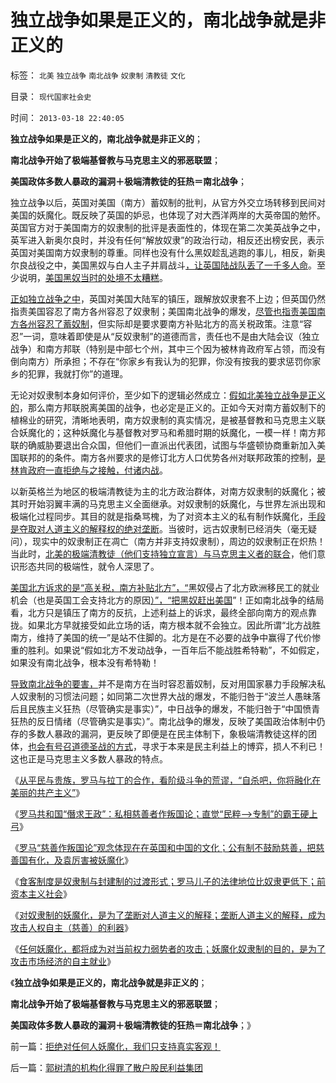 # 独立战争如果是正义的，南北战争就是非正义的

标签： `北美` `独立战争` `南北战争` `奴隶制` `清教徒` `文化` 

目录： `现代国家社会史`

时间： `2013-03-18 22:40:05`

**独立战争如果是正义的，南北战争就是非正义的**；

**南北战争开始了极端基督教与马克思主义的邪恶联盟**；

**美国政体多数人暴政的漏洞＋极端清教徒的狂热＝南北战争**；

独立战争以后，英国对美国（南方）蓄奴制的批判，从官方外交立场转移到民间对美国的妖魔化。既反映了英国的妒忌，也体现了对大西洋两岸的大英帝国的勉怀。英国官方对于美国南方的奴隶制的批评是表面性的，体现在第二次美英战争之中，英军进入新奥尔良时，并没有任何“解放奴隶”的政治行动，相反还出榜安民，表示英国对美国南方奴隶制的尊重。同样也没有什么黑奴趁乱逃跑的事儿，相反，新奥尔良战役之中，美国黑奴与白人主子并肩战斗[，让英国陆战队丢了一千多人命](../../../2011/9/28/以色列定居点与北美移民的“擅占村”和家庭牌半自动步枪.md)。至少说明，[美国黑奴当时的处境不太糟糕](../../../2011/3/30/美英“孙志刚法”和黑奴待遇.md)。

[正如独立战争之中](../../../2011/5/8/北美独立战争英国真的万恶不赦吗？.md)，英国对美国大陆军的镇压，跟解放奴隶套不上边；但英国仍然指责美国容忍了南方各州容忍了奴隶制；美国南北战争的爆发，[尽管也指责美国南方各州容忍了蓄奴制](../../../2011/5/7/南北战争的原因不是奴隶制.md)，但实际却是要求要南方补贴北方的高关税政策。注意“容忍”一词，意味着即使是从“反奴隶制”的道德而言，责任也不是由大陆会议（独立战争）和南方邦联（特别是中部七个州，其中三个因为被林肯政府军占领，而没有倒向南方）所承担；不存在“你家乡有我认为的犯罪，你没有按我的要求惩罚你家乡的犯罪，我就打你”的道理。

无论对奴隶制本身如何评价，至少如下的逻辑必然成立：[假如北美独立战争是正义的](../../../2011/5/9/有限的革命，有限的战争.md)，那么南方邦联脱离美国的战争，也必定是正义的。正如今天对南方蓄奴制下的植棉业的研究，清晰地表明，南方奴隶制的真实情况，是被基督教和马克思主义联合妖魔化的；这种妖魔化与基督教对罗马和希腊时期的妖魔化，一模一样！南方邦联的确威胁要退出合众国，但他们一直派出代表团，试图与华盛顿协商重新加入美国联邦的的条件。南方各州要求的是修订北方人口优势各州对联邦政策的控制，[是林肯政府一直拒绝与之接触，付诸内战](../../../2011/5/7/林肯制造了美国联邦最危险的年代.md)。

以新英格兰为地区的极端清教徒为主的北方政治群体，对南方奴隶制的妖魔化；被其时开始羽翼丰满的马克思主义全面继承。对奴隶制的妖魔化，与世界左派出现和极端化过程同步。其目的就是指桑骂槐，为了对资本主义的私有制作妖魔化，[手段是夺取对人道主义的解释权的绝对垄断](../../../2013/3/16/奴隶制的道德标准，垄断人道主义解释的血酬.md)。当彼时，远古奴隶制已经消失（毫无疑问），现实中的奴隶制正在凋亡（南方并非支持奴隶制），周边的奴隶制正在炽热！当此时，[北美的极端清教徒（他们支持独立宣言）与马克思主义者的联合](../../../2011/7/21/基督教意识形态对奴隶制的偏见.md)，他们意识形态共同的极端性，就令人深思了。

[美国北方诉求的是“高关税，南方补贴北方”，“](../../../2011/8/14/《密苏里协定》和《门罗宣言》时代（政府缺钱＝高关税）.md)黑奴侵占了北方欧洲移民工的就业机会（也是英国工会支持北方的原因[）”，“把黑奴赶出美国](../../../2011/7/17/林肯反对“把黑人留在美国，那怕是作为奴隶”.md)”！正如南北战争的结局看，北方只是镇压了南方的反抗，上述利益上的诉求，最终全部向南方的观点靠拢。如果北方早就接受如此立场的话，南方根本就不会独立。因此所谓“北方战胜南方，维持了美国的统一”是站不住脚的。北方是在不必要的战争中赢得了代价惨重的胜利。如果说“假如北方不发动战争，一百年后不能战胜希特勒”，不如假定，如果没有南北战争，根本没有希特勒！

[导致南北战争的要害，](../../../2011/7/9/南北战争的代价和妥协的对价.md)并不是南方在当时容忍蓄奴制，反对用国家暴力手段解决私人奴隶制的习惯法问题；如同第二次世界大战的爆发，不能归咎于“波兰人愚昧落后且民族主义狂热（尽管确实是事实）”，中日战争的爆发，不能归咎于“中国愤青狂热的反日情绪（尽管确实是事实）”。南北战争的爆发，反映了美国政治体制中仍存的多数人暴政的漏洞，更反映了即便是在民主体制下，象极端清教徒这样的团体，[也会有号召道德圣战的方式](../../../2011/7/8/南北战争无关正义；“惩罚道德”就是邪恶.md)，寻求于本来是民主利益上的博弈，损人不利已！这也正是马克思主义多数人暴政的特点。

《[从平民与贵族，罗马与拉丁的合作，看阶级斗争的荒谬，“自杀吧，你将融化在美丽的共产主义”](../../../2013/3/14/“自相残杀吧，你们将融化进美丽的共产主义”.md)》

《[罗马共和国“僭求王政”：私相慈善者作叛国论；直觉“民粹——>专制”的霸王硬上弓](../../../2013/3/14/罗马共和国“僭求王政”的“慈善叛国罪校友会”.md)》

《[罗马“慈善作叛国论”观念体现在在英国和中国的文化；公有制不鼓励慈善，把慈善国有化，及袁厉害被妖魔化](../../../2013/3/16/罗马“慈善作叛国论”观念体现在在英国和中国的文化；.md)》

《[食客制度是奴隶制与封建制的过渡形式；罗马儿子的法律地位比奴隶更低下；前资本主义社会](../../../2013/3/16/奴隶制与封建制之间的过渡形式，前资本主义的食客制.md)》

《[对奴隶制的妖魔化，是为了垄断对人道主义的解释；垄断人道主义的解释，成为攻击人权自主（慈善）的利器](../../../2013/3/16/奴隶制的道德标准，垄断人道主义解释的血酬.md)》

《[任何妖魔化，都将成为对当前权力弱势者的攻击；妖魔化奴隶制的目的，是为了攻击市场经济的自主就业](../../../2013/3/18/拒绝对任何人妖魔化，我们只支持真实客观！.md)》

《**独立战争如果是正义的，南北战争就是非正义的**；

**南北战争开始了极端基督教与马克思主义的邪恶联盟**；

**美国政体多数人暴政的漏洞＋极端清教徒的狂热＝南北战争**；》



前一篇：[拒绝对任何人妖魔化，我们只支持真实客观！](../../../2013/3/18/拒绝对任何人妖魔化，我们只支持真实客观！.md)

后一篇：[郭树清的机构化得罪了散户股民利益集团](../../../2013/3/18/郭树清的机构化得罪了散户股民利益集团.md)